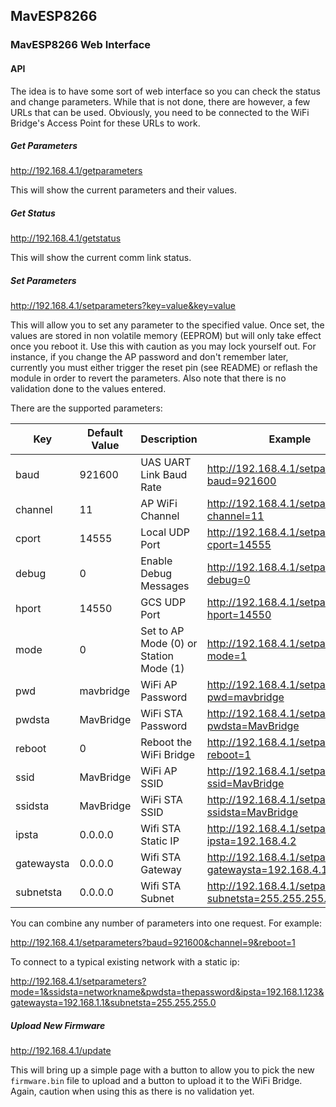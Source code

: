 ## MavESP8266
### MavESP8266 Web Interface

#### API

The idea is to have some sort of web interface so you can check the status and change parameters. While that is not done, there are however, a few URLs that can be used. Obviously, you need to be connected to the WiFi Bridge's Access Point for these URLs to work.

##### Get Parameters

http://192.168.4.1/getparameters

This will show the current parameters and their values.

##### Get Status

http://192.168.4.1/getstatus

This will show the current comm link status.

##### Set Parameters

http://192.168.4.1/setparameters?key=value&key=value

This will allow you to set any parameter to the specified value. Once set, the values are stored in non volatile memory (EEPROM) but will only take effect once you reboot it. Use this with caution as you may lock yourself out. For instance, if you change the AP password and don't remember later, currently you must either trigger the reset pin (see README) or reflash the module in order to revert the parameters. Also note that there is no validation done to the values entered. 

There are the supported parameters:

| Key  | Default Value | Description | Example |
| ------------- | -------------- | -------------- | -------------- |
| baud  | 921600 | UAS UART Link Baud Rate | http://192.168.4.1/setparameters?baud=921600 |
| channel | 11  | AP WiFi Channel | http://192.168.4.1/setparameters?channel=11 |
| cport | 14555  | Local UDP Port | http://192.168.4.1/setparameters?cport=14555 |
| debug | 0  | Enable Debug Messages | http://192.168.4.1/setparameters?debug=0 |
| hport | 14550  | GCS UDP Port | http://192.168.4.1/setparameters?hport=14550 |
| mode | 0  | Set to AP Mode (0) or Station Mode (1) | http://192.168.4.1/setparameters?mode=1 |
| pwd | mavbridge  | WiFi AP Password | http://192.168.4.1/setparameters?pwd=mavbridge |
| pwdsta | MavBridge  | WiFi STA Password | http://192.168.4.1/setparameters?pwdsta=MavBridge |
| reboot | 0  | Reboot the WiFi Bridge | http://192.168.4.1/setparameters?reboot=1 |
| ssid | MavBridge  | WiFi AP SSID | http://192.168.4.1/setparameters?ssid=MavBridge |
| ssidsta | MavBridge  | WiFi STA SSID | http://192.168.4.1/setparameters?ssidsta=MavBridge |
| ipsta | 0.0.0.0 | Wifi STA Static IP | http://192.168.4.1/setparameters?ipsta=192.168.4.2 |
| gatewaysta | 0.0.0.0 | Wifi STA Gateway | http://192.168.4.1/setparameters?gatewaysta=192.168.4.1 |
| subnetsta | 0.0.0.0 | Wifi STA Subnet | http://192.168.4.1/setparameters?subnetsta=255.255.255.0 |

You can combine any number of parameters into one request. For example:

http://192.168.4.1/setparameters?baud=921600&channel=9&reboot=1

To connect to a typical existing network with a static ip:

http://192.168.4.1/setparameters?mode=1&ssidsta=networkname&pwdsta=thepassword&ipsta=192.168.1.123&gatewaysta=192.168.1.1&subnetsta=255.255.255.0

##### Upload New Firmware

http://192.168.4.1/update

This will bring up a simple page with a button to allow you to pick the new ```firmware.bin``` file to upload and a button to upload it to the WiFi Bridge. Again, caution when using this as there is no validation yet.
